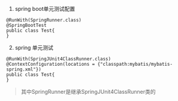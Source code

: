 1. spring boot单元测试配置

```
@RunWith(SpringRunner.class)
@SpringBootTest
public class Test{
}
```
2. spring 单元测试

```
@RunWith(SpringJUnit4ClassRunner.class)
@ContextConfiguration(locations = {"classpath:mybatis/mybatis-spring.xml"})
public class Test{
}
```


> 其中SpringRunner是继承SpringJUnit4ClassRunner类的